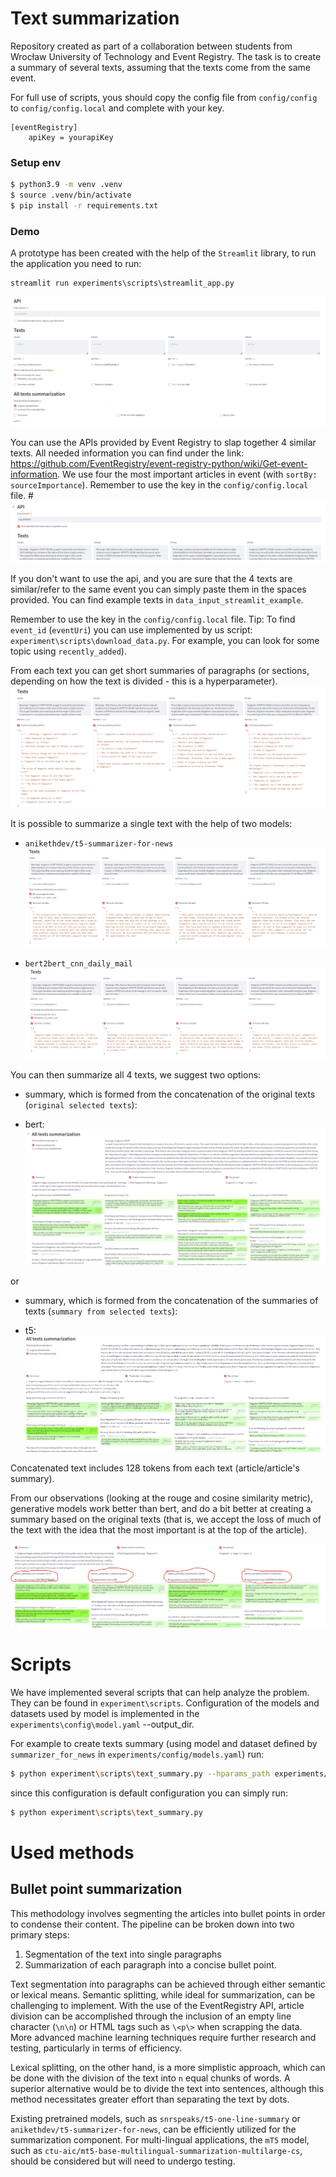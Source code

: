 # Text summarization
Repository created as part of a collaboration between students from Wrocław University of Technology and Event Registry. The task is to create a summary of several texts, assuming that the texts come from the same event. 

For full use of scripts, yous should copy the config file from `config/config` to `config/config.local` and complete with your key.
```
[eventRegistry]
    apiKey = yourapiKey
```

### Setup env
```bash
$ python3.9 -m venv .venv
$ source .venv/bin/activate
$ pip install -r requirements.txt
```

### Demo
A prototype has been created with the help of the `Streamlit` library, to run the application you need to run:
```commandline
streamlit run experiments\scripts\streamlit_app.py
```
![main_page](data/streamlit_input_pic/main_page.png)

You can use the APIs provided by Event Registry to slap together 4 similar texts. All needed information you can find under the link:
https://github.com/EventRegistry/event-registry-python/wiki/Get-event-information. We use four the most important articles in event (with `sortBy: sourceImportance`).
 Remember to use the key in the `config/config.local` file.
#![api_usage](data/streamlit_input_pic/api_usage.png)


If you don't want to use the api, and you are sure that the 4 texts are similar/refer to the same event you can simply paste them in the spaces provided. You can find example texts in `data_input_streamlit_example`.

Remember to use the key in the `config/config.local` file.
Tip: To find `event_id` (`eventUri`) you can use implemented by us script: `experiment\scripts\download_data.py`. For example, you can look for some topic using `recently_added`).

From each text you can get short summaries of paragraphs (or sections, depending on how the text is divided - this is a hyperparameter).
![summary_bullet_points](data/streamlit_input_pic/summary_bullet_points.png)

It is possible to summarize a single text with the help of two models:
- `anikethdev/t5-summarizer-for-news`
![short_summary_texts_t5](data/streamlit_input_pic/short_summary_texts_t5.png)


- `bert2bert_cnn_daily_mail`
![short_summary_texts_bert](data/streamlit_input_pic/short_summary_texts_bert.png)

You can then summarize all 4 texts, we suggest two options:
- summary, which is formed from the concatenation of the original texts (`original selected texts`):

- bert:
![short_summary_all_texts_original](data/streamlit_input_pic/short_summary_all_texts_original.png)

or 
- summary, which is formed from the concatenation of the summaries of texts (`summary from selected texts`):

- t5:
![short_summary_all_texts_summary_t5](data/streamlit_input_pic/short_summary_all_texts_summary_t5.png)

Concatenated text includes 128 tokens from each text (article/article's summary). 

From our observations (looking at the rouge and cosine similarity metric), generative models work better than bert, and do a bit better at creating a summary based on the original texts (that is, we accept the loss of much of the text with the idea that the most important is at the top of the article).

![cosine_rouge](data/streamlit_input_pic/cosine_rouge.png)

# Scripts
We have implemented several scripts that can help analyze the problem. They can be found in `experiment\scripts`. Configuration of the models and datasets used by model is implemented in the `experiments\config\model.yaml` --output_dir.

For example to create texts summary (using model and dataset defined by `summarizer_for_news` in `experiments/config/models.yaml`) run:
```bash
$ python experiment\scripts\text_summary.py --hparams_path experiments/config/models.yaml --model summarizer_for_news  --output_dir  output
```
since this configuration is default configuration you can simply run:
```bash
$ python experiment\scripts\text_summary.py
```

# Used methods

## Bullet point summarization

This methodology involves segmenting the articles into bullet points in order to condense their content. The pipeline can be broken down into two primary steps:

1. Segmentation of the text into single paragraphs
2. Summarization of each paragraph into a concise bullet point.

Text segmentation into paragraphs can be achieved through either semantic or lexical means. Semantic splitting, while ideal for summarization, can be challenging to implement. With the use of the EventRegistry API, article division can be accomplished through the inclusion of an empty line character (`\n\n`) or HTML tags such as `\<p\>` when scrapping the data. More advanced machine learning techniques require further research and testing, particularly in terms of efficiency.

Lexical splitting, on the other hand, is a more simplistic approach, which can be done with the division of the text into `n` equal chunks of words. A superior alternative would be to divide the text into sentences, although this method necessitates greater effort than separating the text by dots.

Existing pretrained models, such as `snrspeaks/t5-one-line-summary` or `anikethdev/t5-summarizer-for-news`, can be efficiently utilized for the summarization component. For multi-lingual applications, the `mT5` model, such as `ctu-aic/mt5-base-multilingual-summarization-multilarge-cs`, should be considered but will need to undergo testing.
